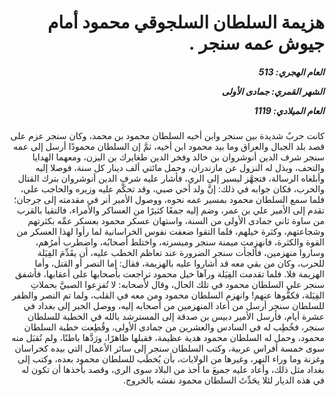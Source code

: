 <h1 dir="rtl">هزيمة السلطان السلجوقي محمود أمام جيوش عمه سنجر .</h1>

<h5 dir="rtl">العام الهجري:  513

الشهر القمري: جمادى الأولى

العام الميلادي: 1119</h5>

<p dir="rtl">كانت حربٌ شديدة بين سنجر وابن أخيه السلطان محمود بن محمد، وكان سنجر عزم على قصد بلد الجبال والعراق وما بيد محمود ابن أخيه، ثمَّ إن السلطان محمودًا أرسل إلى عمه سنجر شرف الدين أنوشروان بن خالد وفخر الدين طغايرك بن اليزن، ومعهما الهدايا والتحف، وبذل له النزول عن مازندران، وحمل مائتي ألف دينار كل سنة، فوصلا إليه وأبلغاه الرسالة، فتجهَّز ليسير إلى الري، فأشار عليه شرف الدين أنوشروان بترك القتال والحرب، فكان جوابه في ذلك: إنَّ ولد أخي صبي، وقد تحكَّم عليه وزيره والحاجب علي، فلما سمع السلطان محمود بمسير عمه نحوه، ووصول الأمير أنر في مقدمته إلى جرجان؛ تقدم إلى الأمير علي بن عمر، وضم إليه جمعًا كثيرًا من العساكر والأمراء، فالتقيا بالقرب من ساوة ثاني جمادى الأولى من السنة، واستهان عسكر محمود بعسكر عمِّه بكثرتهم وشجاعتهم، وكثرة خيلهم، فلما التقوا ضعفت نفوس الخراسانية لما رأوا لهذا العسكر من القوة والكثرة، فانهزمت ميمنة سنجر وميسرته، واختلط أصحابُه، واضطرب أمرُهم، وساروا منهزمين، فألجأت سنجر الضرورة عند تعاظم الخطب عليه، أن يقَدِّمَ الفِيَلة للحرب، وكان من بقي معه قد أشاروا عليه بالهزيمة، فقال: إما النصر أو القتل، وأما الهزيمة فلا. فلما تقدمت الفِيَلة ورآها خيل محمود تراجعت بأصحابها على أعقابها، فأشفق سنجر على السلطان محمود في تلك الحال، وقال لأصحابه: لا تُفزِعوا الصبيَّ بحملاتِ الفِيَلة، فكفُّوها عنهم! وانهزم السلطان محمود ومن معه في القلب، ولما تم النصر والظفر للسلطان سنجر أرسل من أعاد المنهزمين من أصحابه إليه، ووصل الخبر إلى بغداد في عشرة أيام، فأرسل الأمير دبيس بن صدقة إلى المسترشد بالله في الخطبة للسلطان سنجر، فخُطِب له في السادس والعشرين من جمادى الأولى، وقُطِعت خطبة السلطان محمود، وحمل له السلطان محمود هدية عظيمة، فقبلها ظاهرًا، ورَدَّها باطنًا، ولم تُقبَل منه سوى خمسة أفراس عربية، وكتب السلطان سنجر إلى سائر الأعمال التي بيده كخراسان وغزنة وما وراء النهر، وغيرها من الولايات، بأن يُخطَب للسلطان محمود بعده، وكتب إلى بغداد مثل ذلك، وأعاد عليه جميعَ ما أخذ من البلاد سوى الري، وقصد بأخذها أن تكون له في هذه الديار لئلا يحَدِّثَ السلطان محمود نفسَه بالخروج.</p></br>
